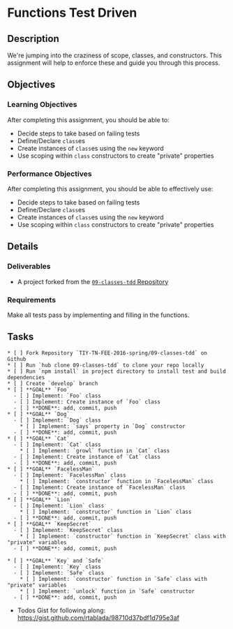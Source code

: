 # Functions Test Driven

## Description

We're jumping into the craziness of scope, classes, and constructors.
This assignment will help to enforce these and guide you through this process.

## Objectives

### Learning Objectives

After completing this assignment, you should be able to:

* Decide steps to take based on failing tests
* Define/Declare `class`es
* Create instances of `class`es using the `new` keyword
* Use scoping within `class` constructors to create "private" properties

### Performance Objectives

After completing this assignment, you should be able to effectively use:

* Decide steps to take based on failing tests
* Define/Declare `class`es
* Create instances of `class`es using the `new` keyword
* Use scoping within `class` constructors to create "private" properties

## Details

### Deliverables

* A project forked from the [`09-classes-tdd` Repository](https://github.com/TIY-TN-FEE-2016-spring/09-classes-tdd)

### Requirements

Make all tests pass by implementing and filling in the functions.


## Tasks

```
* [ ] Fork Repository `TIY-TN-FEE-2016-spring/09-classes-tdd` on Github
* [ ] Run `hub clone 09-classes-tdd` to clone your repo locally
* [ ] Run `npm install` in project directory to install test and build dependencies
* [ ] Create `develop` branch
* [ ] **GOAL** `Foo`
  - [ ] Implement: `Foo` class
  - [ ] Implement: Create instance of `Foo` class
  - [ ] **DONE**: add, commit, push
* [ ] **GOAL** `Dog`
  - [ ] Implement: `Dog` class
    * [ ] Implement: `says` property in `Dog` constructor
  - [ ] **DONE**: add, commit, push
* [ ] **GOAL** `Cat`
  - [ ] Implement: `Cat` class
    * [ ] Implement: `growl` function in `Cat` class
  - [ ] Implement: Create instance of `Cat` class
  - [ ] **DONE**: add, commit, push
* [ ] **GOAL** `FacelessMan`
  - [ ] Implement: `FacelessMan` class
    * [ ] Implement: `constructor` function in `FacelessMan` class
  - [ ] Implement: Create instance of `FacelessMan` class
  - [ ] **DONE**: add, commit, push
* [ ] **GOAL** `Lion`
  - [ ] Implement: `Lion` class
    * [ ] Implement: `constructor` function in `Lion` class
  - [ ] **DONE**: add, commit, push
* [ ] **GOAL** `KeepSecret`
  - [ ] Implement: `KeepSecret` class
    * [ ] Implement: `constructor` function in `KeepSecret` class with "private" variables
  - [ ] **DONE**: add, commit, push

* [ ] **GOAL** `Key` and `Safe`
  - [ ] Implement: `Key` class
  - [ ] Implement: `Safe` class
    * [ ] Implement: `constructor` function in `Safe` class with "private" variables
    * [ ] Implement: `unlock` function in `Safe` constructor
  - [ ] **DONE**: add, commit, push
```

* Todos Gist for following along: https://gist.github.com/rtablada/98710d37bdf1d795e3af
